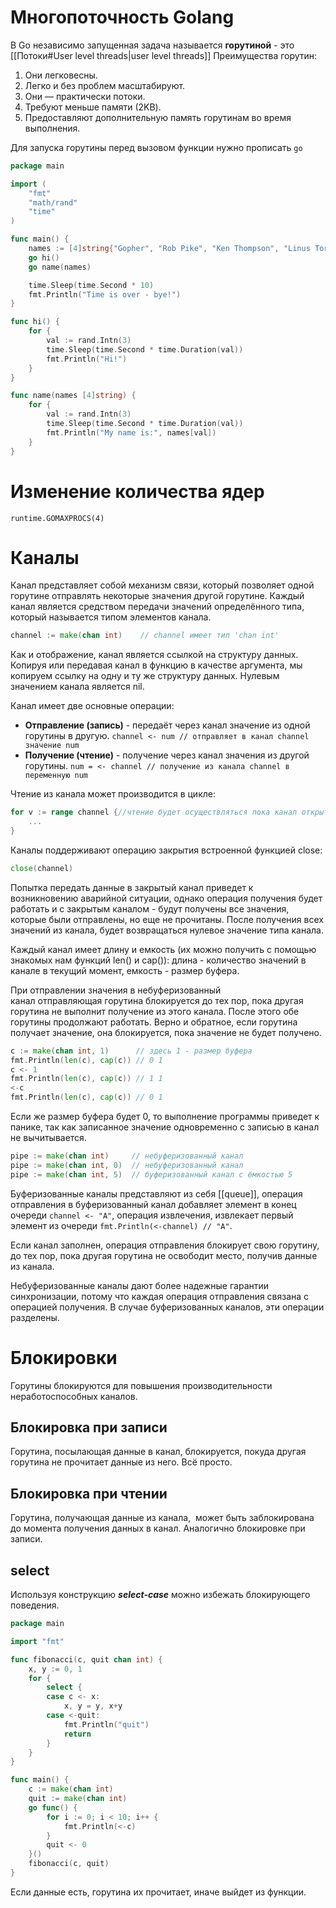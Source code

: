 # Многопоточность Golang
В Go независимо запущенная задача называется **горутиной** - это [[Потоки#User level threads|user level threads]]
Преимущества горутин:
1.  Они легковесны.
2.  Легко и без проблем масштабируют.
3.  Они — практически потоки.
4.  Требуют меньше памяти (2KB).
5.  Предоставляют дополнительную память горутинам во время выполнения.

Для запуска горутины перед вызовом функции нужно прописать `go`
```go
package main

import (
	"fmt"
	"math/rand"
	"time"
)

func main() {
	names := [4]string{"Gopher", "Rob Pike", "Ken Thompson", "Linus Torvalds"}
	go hi()
	go name(names)

	time.Sleep(time.Second * 10)
	fmt.Println("Time is over - bye!")
}

func hi() {
	for {
		val := rand.Intn(3)
		time.Sleep(time.Second * time.Duration(val))
		fmt.Println("Hi!")
	}
}

func name(names [4]string) {
	for {
		val := rand.Intn(3)
		time.Sleep(time.Second * time.Duration(val))
		fmt.Println("My name is:", names[val])
	}
}
```

# Изменение количества ядер
```
runtime.GOMAXPROCS(4)
```

# Каналы
Канал представляет собой механизм связи, который позволяет одной горутине отправлять некоторые значения другой горутине. Каждый канал является средством передачи значений определённого типа, который называется типом элементов канала.
```go
channel := make(chan int)    // channel имеет тип 'chan int'
```

Как и отображение, канал является ссылкой на структуру данных. Копируя или передавая канал в функцию в качестве аргумента, мы копируем ссылку на одну и ту же структуру данных. Нулевым значением канала является nil.

Канал имеет две основные операции:
-   **Отправление (запись)** - передаёт через канал значение из одной горутины в другую. `channel <- num // отправляет в канал channel значение num`
-   **Получение (чтение)** - получение через канал значения из другой горутины. `num = <- channel // получение из канала channel в переменную num`

Чтение из канала может производится в цикле:

```go
for v := range channel {//чтение будет осуществляться пока канал открыт
    ...
}
```

Каналы поддерживают операцию закрытия встроенной функцией close:

```go
close(channel)
```

Попытка передать данные в закрытый канал приведет к возникновению аварийной ситуации, однако операция получения будет работать и с закрытым каналом - будут получены все значения, которые были отправлены, но еще не прочитаны. После получения всех значений из канала, будет возвращаться нулевое значение типа канала.

Каждый канал имеет длину и емкость (их можно получить с помощью знакомых нам функций len() и cap()): длина - количество значений в канале в текущий момент, емкость - размер буфера.

При отправлении значения в небуферизованный канал отправляющая горутина блокируется до тех пор, пока другая горутина не выполнит получение из этого канала. После этого обе горутины продолжают работать. Верно и обратное, если горутина получает значение, она блокируется, пока значение не будет получено.

```go
c := make(chan int, 1)      // здесь 1 - размер буфера  
fmt.Println(len(c), cap(c)) // 0 1  
c <- 1  
fmt.Println(len(c), cap(c)) // 1 1  
<-c  
fmt.Println(len(c), cap(c)) // 0 1
```

Если же размер буфера будет 0, то выполнение программы приведет к панике, так как записанное значение одновременно с записью в канал не вычитывается.

```go
pipe := make(chan int)     // небуферизованный канал
pipe := make(chan int, 0)  // небуферизованный канал
pipe := make(chan int, 5)  // буферизованный канал с ёмкостью 5
```

Буферизованные каналы представляют из себя [[queue]], операция отправления в буферизованный канал добавляет элемент в конец очереди `channel <- "A"`, операция извлечения, извлекает первый элемент из очереди `fmt.Println(<-channel) // "A"`.

Если канал заполнен, операция отправления блокирует свою горутину, до тех пор, пока другая горутина не освободит место, получив данные из канала.

Небуферизованные каналы дают более надежные гарантии синхронизации, потому что каждая операция отправления связана с операцией получения. В случае буферизованных каналов, эти операции разделены.

# Блокировки
Горутины блокируются для повышения производительности неработоспособных каналов.

## Блокировка при записи
Горутина, посылающая данные в канал, блокируется, покуда другая горутина не прочитает данные из него. Всё просто.

## Блокировка при чтении
Горутина, получающая данные из канала,  может быть заблокирована до момента получения данных в канал. Аналогично блокировке при записи.

## select
Используя конструкцию _**select-case**_ можно избежать блокирующего поведения.
```go
package main

import "fmt"

func fibonacci(c, quit chan int) {
	x, y := 0, 1
	for {
		select {
		case c <- x:
			x, y = y, x+y
		case <-quit:
			fmt.Println("quit")
			return
		}
	}
}

func main() {
	c := make(chan int)
	quit := make(chan int)
	go func() {
		for i := 0; i < 10; i++ {
			fmt.Println(<-c)
		}
		quit <- 0
	}()
	fibonacci(c, quit)
}
```
Если данные есть, горутина их прочитает, иначе выйдет из функции.